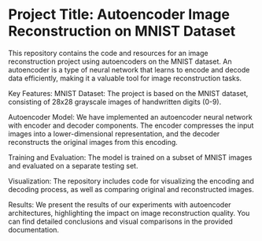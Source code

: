 # Project Title: Autoencoder Image Reconstruction on MNIST Dataset

This repository contains the code and resources for an image reconstruction project using autoencoders on the MNIST dataset. An autoencoder is a type of neural network that learns to encode and decode data efficiently, making it a valuable tool for image reconstruction tasks.

Key Features:
MNIST Dataset: The project is based on the MNIST dataset, consisting of 28x28 grayscale images of handwritten digits (0-9).

Autoencoder Model: We have implemented an autoencoder neural network with encoder and decoder components. The encoder compresses the input images into a lower-dimensional representation, and the decoder reconstructs the original images from this encoding.

Training and Evaluation: The model is trained on a subset of MNIST images and evaluated on a separate testing set.

Visualization: The repository includes code for visualizing the encoding and decoding process, as well as comparing original and reconstructed images.

Results:
We present the results of our experiments with autoencoder architectures, highlighting the impact on image reconstruction quality. You can find detailed conclusions and visual comparisons in the provided documentation.
